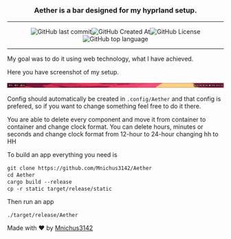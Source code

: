<h3 align="center">Aether is a bar designed for my hyprland setup.</h3>

<hr>

<div align="center">

![GitHub last commit](https://img.shields.io/github/last-commit/Mnichus3142/Aether?style=for-the-badge&labelColor=000&color=fff)![GitHub Created At](https://img.shields.io/github/created-at/Mnichus3142/Aether?style=for-the-badge&labelColor=000&color=fff)![GitHub License](https://img.shields.io/github/license/Mnichus3142/Aether?style=for-the-badge&labelColor=000&color=fff)![GitHub top language](https://img.shields.io/github/languages/top/Mnichus3142/Aether?style=for-the-badge&labelColor=000&color=fff)

</div>

<hr>

My goal was to do it using web technology, what I have achieved.

Here you have screenshot of my setup.

![Screenshot](Screenshot.png)

Config should automatically be created in ```.config/Aether``` and that config is prefered, so if you want to change something feel free to do it there.

You are able to delete every component and move it from container to container and change clock format. You can delete hours, minutes or seconds and change clock format from 12-hour to 24-hour changing hh to HH

To build an app everything you need is 

```
git clone https://github.com/Mnichus3142/Aether
cd Aether
cargo build --release
cp -r static target/release/static
```

Then run an app

```
./target/release/Aether
```

Made with ❤️ by [Mnichus3142](https://github.com/Mnichus3142)